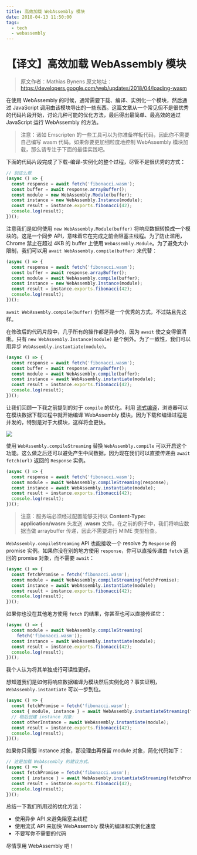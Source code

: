 ```yaml
---
title: 高效加载 WebAssembly 模块
date: 2018-04-13 11:50:00
tags:
  - tech
  - webassembly
---
```


# 【译文】高效加载 WebAssembly 模块

> 原文作者：Mathias Bynens
> 原文地址：https://developers.google.com/web/updates/2018/04/loading-wasm

在使用 WebAssembly 的时候，通常需要下载、编译、实例化一个模块，然后通过 JavaScript 调用由该模块导出的一些东西。这篇文章从一个常见但不是很优秀的代码片段开始，讨论几种可能的优化方法，最后得出最简单、最高效的通过 JavaScript 运行 WebAssembly 的方法。

> 注意：诸如 Emscripten 的一些工具可以为你准备样板代码，因此你不需要自己编写 wasm 代码。如果你要更加细粒度地控制 WebAssembly 模块加载，那么请专注于下面的最佳实践吧。

下面的代码片段完成了下载-编译-实例化的整个过程，尽管不是很优秀的方式：

```js
// 别这么做
(async () => {
  const response = await fetch('fibonacci.wasm');
  const buffer = await response.arrayBuffer();
  const module = new WebAssembly.Module(buffer);
  const instance = new WebAssembly.Instance(module);
  const result = instance.exports.fibonacci(42);
  console.log(result);
})();
```

注意我们是如何使用 `new WebAssembly.Module(buffer)` 将响应数据转换成一个模块的。这是一个同步 API，意味着它在完成之前会阻塞主线程。为了防止滥用，Chrome 禁止在超过 4KB 的 buffer 上使用 `WebAssembly.Module`。为了避免大小限制，我们可以用 `await WebAssembly.compile(buffer)` 来代替：

```js
(async () => {
  const response = await fetch('fibonacci.wasm');
  const buffer = await response.arrayBuffer();
  const module = await WebAssembly.compile(buffer);
  const instance = new WebAssembly.Instance(module);
  const result = instance.exports.fibonacci(42);
  console.log(result);
})();
```

`await WebAssembly.compile(buffer)` 仍然不是一个优秀的方式，不过姑且先这样。

在修改后的代码片段中，几乎所有的操作都是异步的，因为 `await` 使之变得很清晰。只有 `new WebAssembly.Instance(module)` 是个例外。为了一致性，我们可以用异步 `WebAssembly.instantiate(module)`。

```js
(async () => {
  const response = await fetch('fibonacci.wasm');
  const buffer = await response.arrayBuffer();
  const module = await WebAssembly.compile(buffer);
  const instance = await WebAssembly.instantiate(module);
  const result = instance.exports.fibonacci(42);
  console.log(result);
})();
```

让我们回顾一下我之前提到的对于 `compile` 的优化。利用 [流式编译](https://v8project.blogspot.com/2018/02/v8-release-65.html)，浏览器可以在模块数据下载过程中就开始编译 WebAssembly 模块。因为下载和编译过程是并发的，特别是对于大模块，这样将会更快。

![](streaming.png)

使用 `WebAssembly.compileStreaming` 替换 `WebAssembly.compile` 可以开启这个功能。这么做之后还可以避免产生中间数据，因为现在我们可以直接传递由 `await fetch(url)` 返回的 `Response` 实例。

```js
(async () => {
  const response = await fetch('fibonacci.wasm');
  const module = await WebAssembly.compileStreaming(response);
  const instance = await WebAssembly.instantiate(module);
  const result = instance.exports.fibonacci(42);
  console.log(result);
})();
```


> 注意：服务端必须经过配置能够支持以 **Content-Type: application/wasm** 头发送 **.wasm** 文件。在之前的例子中，我们将响应数据当做 arraybuffer 传递，因此不需要进行 MIME 类型检查。

`WebAssembly.compileStreaming` API 也能接收一个 resolve 为 `Response` 的 promise 实例。如果你没在别的地方使用 `response`，你可以直接传递由 `fetch` 返回的 promise 对象，而不需要 `await`：

```js
(async () => {
  const fetchPromise = fetch('fibonacci.wasm');
  const module = await WebAssembly.compileStreaming(fetchPromise);
  const instance = await WebAssembly.instantiate(module);
  const result = instance.exports.fibonacci(42);
  console.log(result);
})();
```

如果你也没在其他地方使用 `fetch` 的结果，你甚至也可以直接传递它：

```js
(async () => {
  const module = await WebAssembly.compileStreaming(
    fetch('fibonacci.wasm'));
  const instance = await WebAssembly.instantiate(module);
  const result = instance.exports.fibonacci(42);
  console.log(result);
})();
```

我个人认为将其单独成行可读性更好。

想知道我们是如何将响应数据编译为模块然后实例化的？事实证明，`WebAssembly.instantiate` 可以一步到位。

```js
(async () => {
  const fetchPromise = fetch('fibonacci.wasm');
  const { module, instance } = await WebAssembly.instantiateStreaming(fetchPromise);
  // 稍后创建 instance 对象:
  const otherInstance = await WebAssembly.instantiate(module); 
  const result = instance.exports.fibonacci(42);
  console.log(result);
})();
```

如果你只需要 instance 对象，那没理由再保留 module 对象，简化代码如下：

```js
// 这是加载 WebAssembly 的建议方式。
(async () => {
  const fetchPromise = fetch('fibonacci.wasm');
  const { instance } = await WebAssembly.instantiateStreaming(fetchPromise);
  const result = instance.exports.fibonacci(42);
  console.log(result);
})();
```

总结一下我们所用过的优化方法：

* 使用异步 API 来避免阻塞主线程
* 使用流式 API 来加快 WebAssembly 模块的编译和实例化速度
* 不要写你不需要的代码

尽情享用 WebAssembly 吧！
